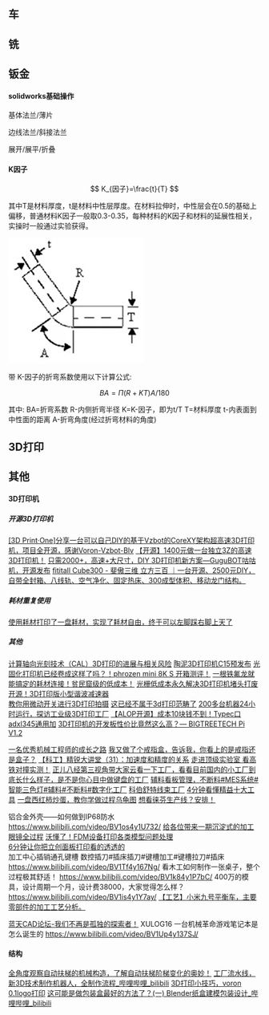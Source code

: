 #### 

## 车

## 铣

## 钣金

#### solidworks基础操作

基体法兰/薄片

边线法兰/斜接法兰

展开/展平/折叠

#### K因子

$$
K_{因子}=\frac{t}{T}
$$

其中T是材料厚度，t是材料中性层厚度。在材料拉伸时，中性层会在0.5的基础上偏移，普通材料K因子一般取0.3-0.35，每种材料的K因子和材料的延展性相关，实操时一般通过实验获得。

![](assets_机械工艺及制造/2025-05-28-09-41-44-image.png)

带 K-因子的折弯系数使用以下计算公式:

$$
BA=П(R + KT)A/180
$$

其中:
BA=折弯系数
R-内侧折弯半径
K=K-因子，即为t/T
T=材料厚度
t-内表面到中性面的距离
A-折弯角度(经过折弯材料的角度)

## 3D打印

## 其他

#### 3D打印机

##### 开源3D打印机

[[3D Print·One]分享一台可以自己DIY的基于Vzbot的CoreXY架构超高速3D打印机，项目全开源，感谢Voron-Vzbot-Blv](https://www.bilibili.com/medialist/play/watchlater/BV1XY4y1Y7Mw)
[【开源】1400元做一台独立3Z的高速3D打印机！](https://www.bilibili.com/video/BV15u4y1U7Kx/)
[只需2000+，高速+大尺寸，DIY 3D打印机新方案—GuguBOT咕咕机，开源发布](https://www.bilibili.com/video/BV19c41177Xv/)
[fititall Cube300 - 斐傲三维 立方三百 ｜一台开源、2500元DIY，自带全封箱、八线轨、空气净化、固定热床、300成型体积、移动龙门结构。](https://www.bilibili.com/video/BV1xo4y1x7xM/)

##### 耗材重复使用

[使用耗材打印了一盘耗材，实现了耗材自由，终于可以左脚踩右脚上天了](https://www.bilibili.com/video/BV1MV4y1P7u1/)

##### 其他

[计算轴向光刻技术（CAL）3D打印的进展与相关风险](https://www.bilibili.com/video/BV18u411n716/)
[陶泥3D打印机C15预发布](https://www.bilibili.com/video/BV1mh4y1R7i4/)
[光固化打印机已经卷成这样了吗？！phrozen mini 8K S 开箱测评！](https://www.bilibili.com/video/BV1Tz4y1q7DJ/)
[一根铁氟龙就能搞定的耗材连接！贫民窟级的低成本！](https://www.bilibili.com/video/BV1wB4y1m7ph/)
[光栅低成本永久解决3D打印机堵头打废](https://www.bilibili.com/video/BV1Vo4y1z7Mp/)
[开源！3D打印版小型谐波减速器](https://www.bilibili.com/video/BV1bv4y1X76C/?spm_id_from=333.999.0.0&vd_source=8628b70b8921792574747e076af0f11a)  
[教你用微动开关进行3D打印拍摄](https://www.bilibili.com/video/BV19M4y1m7aL/)
[这已经不属于3d打印范畴了](https://www.bilibili.com/video/BV1C84y1q7Hc/)
[200多台机器24小时运行，探访工业级3D打印工厂](https://www.bilibili.com/video/BV1Wj411S7Ha/)
[【ALOP开源】成本10块钱不到！Typec口adxl345通用加](https://www.bilibili.com/video/BV12B4y1y73k)
[3D打印机的开发板性价比竟然这么高？— BIGTREETECH Pi V1.2](https://www.bilibili.com/video/BV1cg4y1L79N/)

[一名优秀机械工程师的成长之路](https://zhuanlan.zhihu.com/p/626946118)
[我又做了个戒指盒，告诉我，你看上的是戒指还是盒子？](https://www.bilibili.com/video/BV1cV4y1x7jd/)
[【科工】精锐大讲堂（31）：加速度和精度的关系](https://www.bilibili.com/video/BV1ce4y1P7Cu/)
[走进顶级实验室 看高铁对撞实测！](https://www.bilibili.com/video/BV1jN411179P/)
[正儿八经第三视角带大家云看一下工厂，看看目前国内的小工厂到底长什么样子，是不是你心目中做键盘的工厂](https://www.bilibili.com/video/BV1nM4y1771d/)
[辅料看板管理，不断料#MES系统#智能三色灯#辅料#不断料#数字化工厂](https://www.bilibili.com/video/BV1Um4y1i7Py/)
[科伯舒特线束工厂](https://www.bilibili.com/video/BV1cN411C7Z2/)
[4分钟看懂精益十大工具](https://www.bilibili.com/video/BV1o54y1M77u/)
[一盘西红柿炒蛋，教你学做过程乌龟图](https://www.bilibili.com/video/BV1Yh4y1n7ie/)
[想看徕芬生产线？安排！](https://www.bilibili.com/video/BV14s4y1d7bY/)

铝合金外壳——如何做到IP68防水
https://www.bilibili.com/video/BV1os4y1U732/
[给各位带来一期沉淀式的加工眼镜全过程](https://www.bilibili.com/video/BV1z8411L7Ka/)
[沃懂了！FDM设备打印各类模型问题处理](http://mp.weixin.qq.com/s?__biz=MjM5NzIwNDA5Ng==&mid=2658478291&idx=2&sn=cdf4bb8465ddf4126a0526fd012c47fb&chksm=bd5c113c8a2b982aabf063f59e1cec25ac761533f9e53a9c7138c2ba9056f45c00bc74cae0c9&mpshare=1&scene=24&srcid=0906cmQEsngV3rX4lftiGvQz&sharer_sharetime=1599381259710&sharer_shareid=dbea55232efe8afc21236db57661f38e#rd)  
[6分钟让你把立创面板打印看的透透的](https://www.bilibili.com/video/BV1SW4y1M7wZ/?spm_id_from=333.999.0.0)  
加工中心插销通孔键槽 数控插刀#插床插刀#键槽加工#键槽拉刀#插床
https://www.bilibili.com/video/BV1Tf4y167Ng/
看木工如何制作一张桌子，整个过程极其舒适！
https://www.bilibili.com/video/BV1k84y1P7bC/
400万的模具，设计周期一个月，设计费38000，大家觉得怎么样？
https://www.bilibili.com/video/BV1is4y1Y7ay/
[【工艺】小米九号平衡车，主要零部件的加工工艺分析。](https://www.bilibili.com/video/BV1Td4y1z76Z/)

[蓝天CAD论坛-我们不再是孤独的探索者！](http://www.cncad.net/)
XULOG16 一台机械革命游戏笔记本是怎么诞生的
https://www.bilibili.com/video/BV1Up4y137SJ/

#### 结构

[全角度观察自动扶梯的机械构造，了解自动扶梯阶梯变化的奥妙！](https://www.bilibili.com/video/BV1Vq4y1c7kv)
[工厂流水线，新3D技术制作机器人，全制作流程_哔哩哔哩_bilibili](https://www.bilibili.com/video/BV1TY411E77H/?vd_source=8628b70b8921792574747e076af0f11a)
[3D打印小技巧，voron 0.1logo打印](https://www.bilibili.com/video/BV1M3411M7NC)
[这可能是做包装盒最好的方法了？(一) Blender纸盒建模包装设计_哔哩哔哩_bilibili](https://www.bilibili.com/video/BV13L411P7sM/?vd_source=8628b70b8921792574747e076af0f11a)